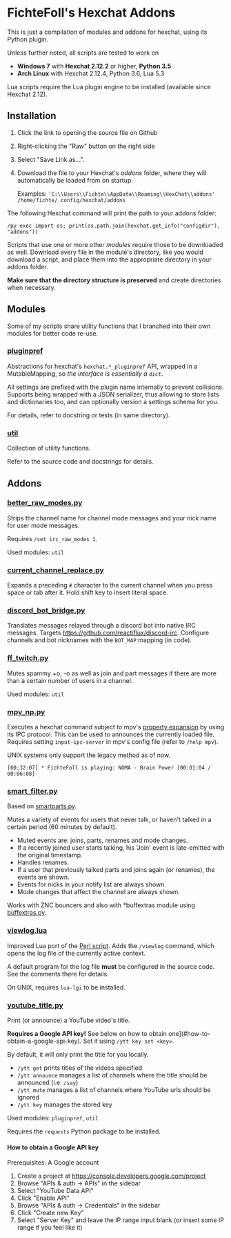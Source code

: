 FichteFoll's Hexchat Addons
===========================

This is just a compilation of modules and addons for hexchat,
using its Python plugin.

Unless further noted,
all scripts are tested
to work on

- **Windows 7**
  with **Hexchat 2.12.2** or higher,
  **Python 3.5**
- **Arch Linux**
  with Hexchat 2.12.4,
  Python 3.6,
  Lua 5.3

Lua scripts require the Lua plugin engine to be installed
(available since Hexchat 2.12).


## Installation

1. Click the link to opening the source file on Github
2. Right-clicking the "Raw" button on the right side
3. Select "Save Link as...".
4. Download the file to your Hexchat's *addons* folder,
   where they will automatically be loaded from on startup.

   Examples:
   `'C:\\Users\\Fichte\\AppData\\Roaming\\HexChat\\addons'`
   `/home/fichte/.config/hexchat/addons`

The following Hexchat command
will print the path to your addons folder:

```
/py exec import os; print(os.path.join(hexchat.get_info("configdir"), "addons"))
```

Scripts that use one or more other *modules*
require those to be downloaded as well.
Download every file in the module's directory,
like you would download a script,
and place them into the appropriate directory
in your addons folder.

**Make sure that the directory structure is preserved**
and create directories when necessary.


## Modules

Some of my scripts share utility functions
that I branched into their own modules
for better code re-use.

### [pluginpref](./pluginpref/__init__.py)

Abstractions for hexchat's `hexchat.*_pluginpref` API,
wrapped in a MutableMapping,
so *the interface is essentially a `dict`*.

All settings are prefixed with the plugin name internally
to prevent collisions.
Supports being wrapped with a JSON serializer,
thus allowing to store lists and dictionaries too,
and can optionally version a settings schema for you.

For details, refer to docstring or tests (in same directory).

### [util](./util/__init__.py)

Collection of utility functions.

Refer to the source code and docstrings for details.


## Addons

### [better_raw_modes.py](./better_raw_modes.py)

Strips the channel name for channel mode messages
and your nick name for user mode messages.

Requires `/set irc_raw_modes 1`.

Used modules: `util`


### [current_channel_replace.py](./current_channel_replace.py)

Expands a preceding `#` character to the current channel
when you press space or tab after it.
Hold shift key to insert literal space.


### [discord_bot_bridge.py](./discord_bot_bridge.py)

Translates messages relayed through a discord bot
into native IRC messages.
Targets <https://github.com/reactiflux/discord-irc>.
Configure channels and bot nicknames
with the `BOT_MAP` mapping (in code).


### [ff_twitch.py](./ff_twitch.py)

Mutes spammy +o, -o
as well as join and part messages
if there are more than a certain number of users in a channel.

Used modules: `util`


### [mpv_np.py](./mpv_np.py)

Executes a hexchat command
subject to mpv's [property expansion][]
by using its IPC protocol.
This can be used to announces the currently loaded file.
Requires setting `input-ipc-server`
in mpv's config file
(refer to `/help mpv`).

UNIX systems only support the legacy method as of now.

```
[00:32:07] * FichteFoll is playing: NOMA - Brain Power [00:01:04 / 00:06:08]
```

[property expansion]: https://mpv.io/manual/stable/#property-expansion


### [smart_filter.py](./smart_filter.py)

Based on [smartparts.py][].

Mutes a variety of events for users that never talk,
or haven't talked in a certain period
(60 minutes by default).

- Muted events are:
  joins, parts, renames and mode changes.
- If a recently joined user starts talking,
  his 'Join' event is late-emitted with the original timestamp.
- Handles renames.
- If a user that previously talked
  parts and joins again (or renames),
  the events are shown.
- Events for nicks in your notify list are always shown.
- Mode changes that affect the channel are always shown.

Works with ZNC bouncers
and also with \*buffextras module
using [buffextras.py][].

[smartparts.py]: https://github.com/TingPing/plugins/blob/master/HexChat/smartparts.py
[buffextras.py]: https://github.com/knitori/tools/blob/master/hexchat/buffextras.py


### [viewlog.lua](./viewlog.lua)

Improved Lua port of the [Perl script][].
Adds the `/viewlog` command,
which opens the log file
of the currently active context.

A default program for the log file
**must** be configured in the source code.
See the comments there for details.

On UNIX,
requires `lua-lgi` to be installed.

[Perl script]: https://github.com/Farow/hexchat-scripts/blob/master/viewlog.pl


### [youtube_title.py](./youtube_title.py)

Print (or announce) a YouTube video's title.

**Requires a Google API key!**
See below on how to obtain one](#how-to-obtain-a-google-api-key).
Set it using `/ytt key set <key>`.

By default, it will only print the title for you locally.

- `/ytt get` prints titles of the videos specified
- `/ytt announce` manages a list of channels
  where the title should be announced (i.e. `/say`)
- `/ytt mute` manages a list of channels
  where YouTube urls should be ignored
- `/ytt key` manages the stored key

Used modules: `pluginpref`, `util`

Requires the `requests` Python package to be installed.


#### How to obtain a Google API key

Prerequisites: A Google account

1. Create a project at https://console.developers.google.com/project
2. Browse "APIs & auth -> APIs" in the sidebar
3. Select "YouTube Data API"
4. Click "Enable API"
5. Browse "APIs & auth -> Credentials" in the sidebar
6. Click "Create new Key"
7. Select "Server Key" and leave the IP range input blank (or insert some IP range if you feel like it)
